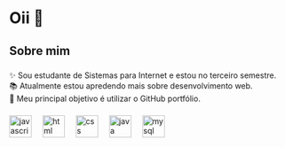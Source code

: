 

<h1 align="left">Oii 👋 </h1>

###


<h2 align="left">Sobre mim</h2>

###

<p align="left">✨ Sou estudante de Sistemas para Internet e estou no terceiro semestre.<br>📚 Atualmente estou apredendo mais sobre desenvolvimento web. <br>🎯 Meu principal objetivo é utilizar o GitHub portfólio.<br></p>

###



###

<div align="left">
  <img src="https://cdn.jsdelivr.net/gh/devicons/devicon/icons/javascript/javascript-original.svg" height="40" alt="javascript logo"  />
  <img width="12" />
  <img src="![image](https://github.com/user-attachments/assets/47645809-0762-4028-bd9f-5b48e002147e)" height="40" alt="html logo"  />
  <img width="12" />
  <img src="![image](https://github.com/user-attachments/assets/1ec62712-05b9-4f42-81c3-c7a187a92ae8)" height="40" alt="css logo"  />
  <img width="12" />
  <img src="![image](https://github.com/user-attachments/assets/6c7189dc-f96f-4618-937f-cf1523ae70c4)" height="40" alt="java logo"  />
  <img width="12" />
  <img src="![image](https://github.com/user-attachments/assets/2f4a37c3-41fe-4033-ac71-27770e4ecec2)" height="40" alt="mysql logo"  />
  <img width="12" />

</div>

###
